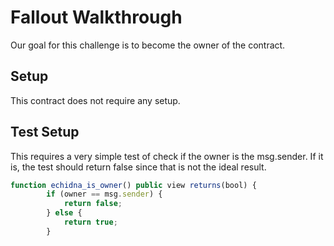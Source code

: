 # Fallout Walkthrough
Our goal for this challenge is to become the owner of the contract.

## Setup
This contract does not require any setup.

## Test Setup
This requires a very simple test of check if the owner is the msg.sender. If it is, the test should return false since that is not the ideal result.

```javascript
function echidna_is_owner() public view returns(bool) {
        if (owner == msg.sender) {
            return false;
        } else {
            return true;
        }
```